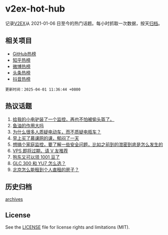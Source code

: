 # v2ex-hot-hub

 记录[V2EX](https://www.v2ex.com/)从 2021-01-06 日至今的热门话题。每小时抓取一次数据，按天[归档](archives)。
 
 ## 相关项目

- [GitHub热榜](https://github.com/snaildev/github-hot-hub)
- [知乎热榜](https://github.com/snaildev/zhihu-hot-hub)
- [微博热榜](https://github.com/snaildev/weibo-hot-hub)
- [头条热榜](https://github.com/snaildev/toutiao-hot-hub)
- [抖音热榜](https://github.com/snaildev/douyin-hot-hub)


 `更新时间：2025-04-01 11:36:44 +0800`

## 热议话题

1. [给我的小电驴装了一个监控，再也不怕被偷头盔了。](https://www.v2ex.com/t/1122268)
1. [鱼油的作用大吗](https://www.v2ex.com/t/1122336)
1. [为什么很多人质疑电动车，而不质疑电瓶车？](https://www.v2ex.com/t/1122262)
1. [早上买了慕课网的课，郁闷了一天](https://www.v2ex.com/t/1122360)
1. [想搞个家庭监控，要了解一些安全问题，比如之前到的泄密到底是怎么发生的](https://www.v2ex.com/t/1122241)
1. [VPS 即将过期，请 V 友推荐](https://www.v2ex.com/t/1122240)
1. [狗东又可以领 1001 豆了](https://www.v2ex.com/t/1122351)
1. [GLC 300 和 YU7 怎么选？](https://www.v2ex.com/t/1122433)
1. [北京怎么能租到个人直租的房子？](https://www.v2ex.com/t/1122259)

## 历史归档

[archives](archives)

## License

See the [LICENSE](LICENSE) file for license rights and limitations (MIT).
